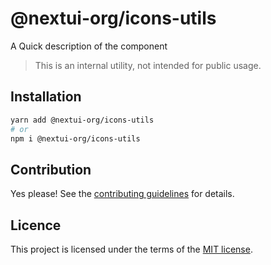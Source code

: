 # @nextui-org/icons-utils

A Quick description of the component

> This is an internal utility, not intended for public usage.

## Installation

```sh
yarn add @nextui-org/icons-utils
# or
npm i @nextui-org/icons-utils
```

## Contribution

Yes please! See the
[contributing guidelines](https://github.com/nextui-org/nextui/blob/master/CONTRIBUTING.md)
for details.

## Licence

This project is licensed under the terms of the
[MIT license](https://github.com/nextui-org/nextui/blob/master/LICENSE).